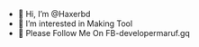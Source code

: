 - 👋 Hi, I’m @Haxerbd
- 👀 I’m interested in Making Tool
- 💞️ Please Follow Me On FB-developermaruf.gq

<!---
Haxerbd/Haxerbd is a ✨ special ✨ repository because its `README.md` (this file) appears on your GitHub profile.
You can click the Preview link to take a look at your changes.
--->
